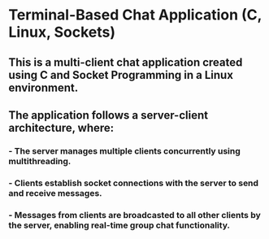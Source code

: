 # Terminal-Based Chat Application (C, Linux, Sockets)

## This is a multi-client chat application created using C and Socket Programming in a Linux environment. 
## The application follows a server-client architecture, where:

### - The server manages multiple clients concurrently using multithreading.
### - Clients establish socket connections with the server to send and receive messages.
### - Messages from clients are broadcasted to all other clients by the server, enabling real-time group chat functionality.